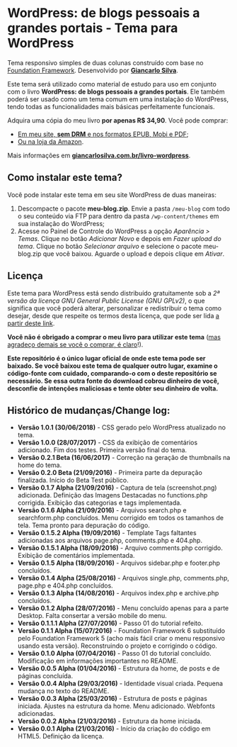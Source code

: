 # WordPress: de blogs pessoais a grandes portais - Tema para WordPress

Tema responsivo simples de duas colunas construído com base no [Foundation Framework](https://foundation.zurb.com/sites/docs/v/5.5.3/). Desenvolvido por [**Giancarlo Silva**](https://giancarlosilva.com.br).

Este tema será utilizado como material de estudo para uso em conjunto com o livro **WordPress: de blogs pessoais a grandes portais**. Ele também poderá ser usado como um tema comum em uma instalação do WordPress, tendo todas as funcionalidades mais básicas perfeitamente funcionais.

Adquira uma cópia do meu livro **por apenas R$ 34,90**. Você pode comprar:

- [Em meu site, **sem DRM** e nos formatos EPUB, Mobi e PDF](https://giancarlosilva.com.br/produto/wordpress-de-blogs-pessoais-a-grandes-portais-ebook/);
- [Ou na loja da Amazon](https://www.amazon.com.br/dp/B072J3WVPK/).

Mais informações em [**giancarlosilva.com.br/livro-wordpress**](https://giancarlosilva.com.br/livro-wordpress/).

## Como instalar este tema?

Você pode instalar este tema em seu site WordPress de duas maneiras:

1. Descompacte o pacote **meu-blog.zip**. Envie a pasta `/meu-blog` com todo o seu conteúdo via FTP para dentro da pasta `/wp-content/themes` em sua instalação do WordPress;
2. Acesse no Painel de Controle do WordPress a opção *Aparência > Temas*. Clique no botão *Adicionar Novo* e depois em *Fazer upload do tema*. Clique no botão *Selecionar arquivo* e selecione o pacote meu-blog.zip que você baixou. Aguarde o upload e depois clique em *Ativar*.

## Licença

Este tema para WordPress está sendo distribuído gratuitamente sob a *2ª versão da licença GNU General Public License (GNU GPLv2)*, o que significa que você poderá alterar, personalizar e redistribuir o tema como desejar, desde que respeite os termos desta licença, que pode ser lida [a partir deste link](https://wordpress.org/about/gpl/).

**Você não é obrigado a comprar o meu livro para utilizar este tema** ([mas agradeço demais se você o comprar, é claro](https://giancarlosilva.com.br/produto/wordpress-de-blogs-pessoais-a-grandes-portais-ebook/)!).

**Este repositório é o único lugar oficial de onde este tema pode ser baixado. Se você baixou este tema de qualquer outro lugar, examine o código-fonte com cuidado, comparando-o com o deste repositório se necessário. Se essa outra fonte do download cobrou dinheiro de você, desconfie de intenções maliciosas e tente obter seu dinheiro de volta.**

## Histórico de mudanças/Change log:

* **Versão 1.0.1 (30/06/2018)** - CSS gerado pelo WordPress atualizado no tema.
* **Versão 1.0.0 (28/07/2017)** - CSS da exibição de comentários adicionado. Fim dos testes. Primeira versão final do tema.
* **Versão 0.2.1 Beta (16/06/2017)** - Correção na geração de thumbnails na home do tema.
* **Versão 0.2.0 Beta (21/09/2016)** - Primeira parte da depuração finalizada. Início do Beta Test público.
* **Versão 0.1.7 Alpha (21/09/2016)** - Captura de tela (screenshot.png) adicionada. Definição das Imagens Destacadas no functions.php corrigida. Exibição das categorias e tags implementada.
* **Versão 0.1.6 Alpha (21/09/2016)** - Arquivos search.php e searchform.php concluídos. Menu corrigido em todos os tamanhos de tela. Tema pronto para depuração do código.
* **Versão 0.1.5.2 Alpha (19/09/2016)** - Template Tags faltantes adicionadas aos arquivos page.php, comments.php e 404.php.
* **Versão 0.1.5.1 Alpha (18/09/2016)** - Arquivo comments.php corrigido. Exibição de comentários implementada.
* **Versão 0.1.5 Alpha (18/09/2016)** - Arquivos sidebar.php e footer.php concluídos.
* **Versão 0.1.4 Alpha (25/08/2016)** - Arquivos single.php, comments.php, page.php e 404.php concluídos.
* **Versão 0.1.3 Alpha (14/08/2016)** - Arquivos index.php e archive.php concluídos.
* **Versão 0.1.2 Alpha (28/07/2016)** - Menu concluído apenas para a parte Desktop. Falta consertar a versão mobile do menu.
* **Versão 0.1.1.1 Alpha (27/07/2016)** - Passo 01 do tutorial refeito.
* **Versão 0.1.1 Alpha (15/07/2016)** - Foundation Framework 6 substituído pelo Foundation Framework 5 (acho mais fácil criar o menu responsivo usando esta versão). Reconstruindo o projeto e corrigindo o código.
* **Versão 0.1.0 Alpha (07/04/2016)** - Passo 01 do tutorial concluído. Modificação em informações importantes no README.
* **Versão 0.0.5 Alpha (01/04/2016)** - Estrutura da home, de posts e de páginas concluída.
* **Versão 0.0.4 Alpha (29/03/2016)** - Identidade visual criada. Pequena mudança no texto do README.
* **Versão 0.0.3 Alpha (25/03/2016)** - Estrutura de posts e páginas iniciada. Ajustes na estrutura da home. Menu adicionado. Webfonts adicionadas.
* **Versão 0.0.2 Alpha (21/03/2016)** - Estrutura da home iniciada.
* **Versão 0.0.1 Alpha (21/03/2016)** - Início da criação do código em HTML5. Definição da licença.
